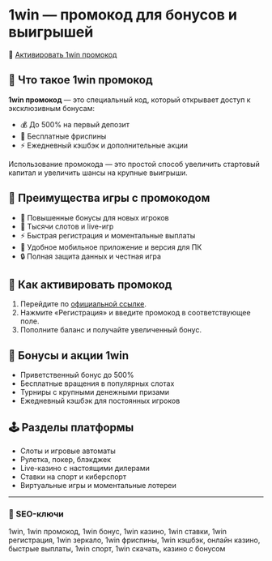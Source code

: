 # 1win — промокод для бонусов и выигрышей

🔗 [Активировать 1win промокод](https://trimurl.click/s/1winbonus)

## 🌟 Что такое 1win промокод
**1win промокод** — это специальный код, который открывает доступ к эксклюзивным бонусам:  
- 💰 До 500% на первый депозит  
- 🎰 Бесплатные фриспины  
- ⚡️ Ежедневный кэшбэк и дополнительные акции

Использование промокода — это простой способ увеличить стартовый капитал и увеличить шансы на крупные выигрыши.

## 💎 Преимущества игры с промокодом
- 🎯 Повышенные бонусы для новых игроков  
- 🎰 Тысячи слотов и live-игр  
- ⚡️ Быстрая регистрация и моментальные выплаты  
- 📱 Удобное мобильное приложение и версия для ПК  
- 🔒 Полная защита данных и честная игра

## 🚀 Как активировать промокод
1. Перейдите по [официальной ссылке](https://trimurl.click/s/1winbonus).  
2. Нажмите «Регистрация» и введите промокод в соответствующее поле.  
3. Пополните баланс и получайте увеличенный бонус.

## 🎁 Бонусы и акции 1win
- Приветственный бонус до 500%  
- Бесплатные вращения в популярных слотах  
- Турниры с крупными денежными призами  
- Ежедневный кэшбэк для постоянных игроков

## 🕹️ Разделы платформы
- Слоты и игровые автоматы  
- Рулетка, покер, блэкджек  
- Live-казино с настоящими дилерами  
- Ставки на спорт и киберспорт  
- Виртуальные игры и моментальные лотереи

---

### 🔑 SEO-ключи
1win, 1win промокод, 1win бонус, 1win казино, 1win ставки, 1win регистрация, 1win зеркало, 1win фриспины, 1win кэшбэк, онлайн казино, быстрые выплаты, 1win спорт, 1win скачать, казино с бонусом
